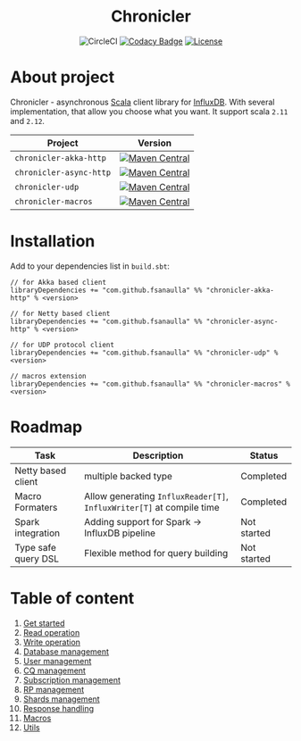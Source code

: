 <div align="center">

# Chronicler
![CircleCI](https://circleci.com/gh/fsanaulla/chronicler.svg?style=shield&circle-token=3943b9e35ee6ec63d54741e57a2833a4609b9adc)
[![Codacy Badge](https://api.codacy.com/project/badge/Grade/7e195f786666462da89b22e27600fcc8)](https://app.codacy.com/app/fsanaulla/chronicler?utm_source=github.com&utm_medium=referral&utm_content=fsanaulla/chronicler&utm_campaign=badger)
[![License](http://img.shields.io/:license-Apache%202-green.svg)](http://www.apache.org/licenses/LICENSE-2.0.txt)
</div>

# About project
Chronicler - asynchronous [Scala](https://www.scala-lang.org/) client library for [InfluxDB](https://www.influxdata.com/).
With several implementation, that allow you choose what you want. It support scala `2.11` and `2.12`.

| Project | Version |
| ------------- | ------------- |
| `chronicler-akka-http` | [![Maven Central](https://maven-badges.herokuapp.com/maven-central/com.github.fsanaulla/chronicler-akka-http/badge.svg?style=plastic)](https://maven-badges.herokuapp.com/maven-central/com.github.fsanaulla/chronicler-akka-http_2.12) |
| `chronicler-async-http` | [![Maven Central](https://maven-badges.herokuapp.com/maven-central/com.github.fsanaulla/chronicler-async-http/badge.svg?style=plastic)](https://maven-badges.herokuapp.com/maven-central/com.github.fsanaulla/chronicler-async-http_2.12) |
| `chronicler-udp` | [![Maven Central](https://maven-badges.herokuapp.com/maven-central/com.github.fsanaulla/chronicler-udp/badge.svg?style=plastic)](https://maven-badges.herokuapp.com/maven-central/com.github.fsanaulla/chronicler-udp_2.12) |
| `chronicler-macros` | [![Maven Central](https://maven-badges.herokuapp.com/maven-central/com.github.fsanaulla/chronicler-macros/badge.svg?style=plastic)](https://maven-badges.herokuapp.com/maven-central/com.github.fsanaulla/chronicler-macros_2.12) |


# Installation
Add to your dependencies list in `build.sbt`:
```
// for Akka based client
libraryDependencies += "com.github.fsanaulla" %% "chronicler-akka-http" % <version>

// for Netty based client
libraryDependencies += "com.github.fsanaulla" %% "chronicler-async-http" % <version>

// for UDP protocol client
libraryDependencies += "com.github.fsanaulla" %% "chronicler-udp" % <version>

// macros extension
libraryDependencies += "com.github.fsanaulla" %% "chronicler-macros" % <version>
```
# Roadmap

| Task | Description | Status |
| ------------- | ------------- | ---------- |
| Netty based client | multiple backed type | Completed |
| Macro Formaters | Allow generating `InfluxReader[T]`, `InfluxWriter[T]` at compile time | Completed |
| Spark integration | Adding support for Spark -> InfluxDB pipeline | Not started |
| Type safe query DSL | Flexible method for query building | Not started |

# Table of content
1. [Get started](docs/get_started.md)
2. [Read operation](docs/read_operation_notes.md)
3. [Write operation](docs/write_operation_notes.md)
4. [Database management](docs/database_management.md)
5. [User management](docs/user_management.md)
6. [CQ management](docs/continuous_query-management.md)
7. [Subscription management](docs/subscription_management.md)
8. [RP management](docs/retention_policy_management.md)
9. [Shards management](docs/shard_management.md)
10. [Response handling](docs/response_handling.md)
11. [Macros](docs/macros.md)
12. [Utils](docs/utils.md)

